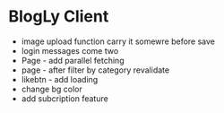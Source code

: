 # BlogLy Client

- image upload function carry it somewre before save 
- login messages come two
- Page - add parallel fetching
- page - after filter by category revalidate
- likebtn - add loading 
- change bg color
- add subcription feature